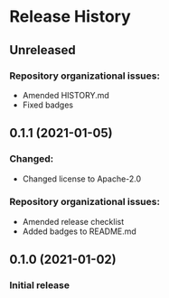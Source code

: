 # Release History

## Unreleased

### Repository organizational issues:

* Amended HISTORY.md
* Fixed badges

## 0.1.1 (2021-01-05)

### Changed:
* Changed license to Apache-2.0

### Repository organizational issues:
* Amended release checklist
* Added badges to README.md

## 0.1.0 (2021-01-02)

### Initial release
